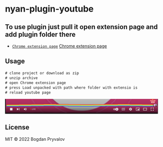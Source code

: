 # nyan-plugin-youtube

## To use plugin just pull it open extension page and add plugin folder there

* [`Chrome extension page`](chrome://extensions/)
[Chrome extension page](chrome://extensions/)

## Usage
```
# clone project or download as zip
# unzip archive
# open Chrome extension page
# press Load unpacked with path where folder with extensio is
# reload youtube page
```

![Screenshot](assets/screenshot.png)

## License

MIT © 2022 Bogdan Pryvalov
